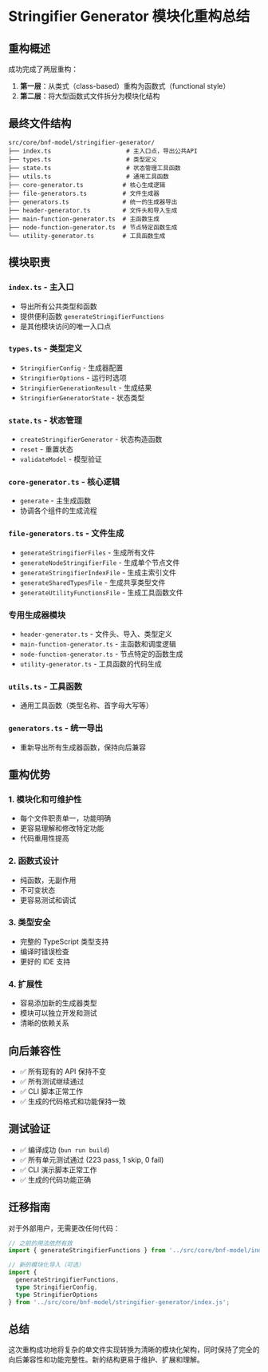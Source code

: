 # Stringifier Generator 模块化重构总结

## 重构概述

成功完成了两层重构：
1. **第一层**：从类式（class-based）重构为函数式（functional style）
2. **第二层**：将大型函数式文件拆分为模块化结构

## 最终文件结构

```
src/core/bnf-model/stringifier-generator/
├── index.ts                     # 主入口点，导出公共API
├── types.ts                     # 类型定义
├── state.ts                     # 状态管理工具函数
├── utils.ts                     # 通用工具函数
├── core-generator.ts           # 核心生成逻辑
├── file-generators.ts          # 文件生成器
├── generators.ts               # 统一的生成器导出
├── header-generator.ts         # 文件头和导入生成
├── main-function-generator.ts  # 主函数生成
├── node-function-generator.ts  # 节点特定函数生成
└── utility-generator.ts        # 工具函数生成
```

## 模块职责

### `index.ts` - 主入口
- 导出所有公共类型和函数
- 提供便利函数 `generateStringifierFunctions`
- 是其他模块访问的唯一入口点

### `types.ts` - 类型定义
- `StringifierConfig` - 生成器配置
- `StringifierOptions` - 运行时选项
- `StringifierGenerationResult` - 生成结果
- `StringifierGeneratorState` - 状态类型

### `state.ts` - 状态管理
- `createStringifierGenerator` - 状态构造函数
- `reset` - 重置状态
- `validateModel` - 模型验证

### `core-generator.ts` - 核心逻辑
- `generate` - 主生成函数
- 协调各个组件的生成流程

### `file-generators.ts` - 文件生成
- `generateStringifierFiles` - 生成所有文件
- `generateNodeStringifierFile` - 生成单个节点文件
- `generateStringifierIndexFile` - 生成主索引文件
- `generateSharedTypesFile` - 生成共享类型文件
- `generateUtilityFunctionsFile` - 生成工具函数文件

### 专用生成器模块
- `header-generator.ts` - 文件头、导入、类型定义
- `main-function-generator.ts` - 主函数和调度逻辑
- `node-function-generator.ts` - 节点特定的函数生成
- `utility-generator.ts` - 工具函数的代码生成

### `utils.ts` - 工具函数
- 通用工具函数（类型名称、首字母大写等）

### `generators.ts` - 统一导出
- 重新导出所有生成器函数，保持向后兼容

## 重构优势

### 1. 模块化和可维护性
- 每个文件职责单一，功能明确
- 更容易理解和修改特定功能
- 代码重用性提高

### 2. 函数式设计
- 纯函数，无副作用
- 不可变状态
- 更容易测试和调试

### 3. 类型安全
- 完整的 TypeScript 类型支持
- 编译时错误检查
- 更好的 IDE 支持

### 4. 扩展性
- 容易添加新的生成器类型
- 模块可以独立开发和测试
- 清晰的依赖关系

## 向后兼容性

- ✅ 所有现有的 API 保持不变
- ✅ 所有测试继续通过
- ✅ CLI 脚本正常工作
- ✅ 生成的代码格式和功能保持一致

## 测试验证

- ✅ 编译成功 (`bun run build`)
- ✅ 所有单元测试通过 (223 pass, 1 skip, 0 fail)
- ✅ CLI 演示脚本正常工作
- ✅ 生成的代码功能正确

## 迁移指南

对于外部用户，无需更改任何代码：

```typescript
// 之前的用法依然有效
import { generateStringifierFunctions } from '../src/core/bnf-model/index.js';

// 新的模块化导入（可选）
import { 
  generateStringifierFunctions,
  type StringifierConfig,
  type StringifierOptions 
} from '../src/core/bnf-model/stringifier-generator/index.js';
```

## 总结

这次重构成功地将复杂的单文件实现转换为清晰的模块化架构，同时保持了完全的向后兼容性和功能完整性。新的结构更易于维护、扩展和理解。
